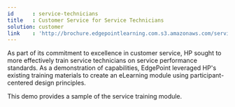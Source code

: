 ```yaml
---
id      : service-technicians
title   : Customer Service for Service Technicians
solution: customer
link    : 'http://brochure.edgepointlearning.com.s3.amazonaws.com/service-technicians-SL/story.html'
---
```

As part of its commitment to excellence in customer service, HP sought to more effectively train service technicians on service performance standards. As a demonstration of capabilities, EdgePoint leveraged HP's existing training materials to create an eLearning module using participant-centered design principles.

This demo provides a sample of the service training module.
